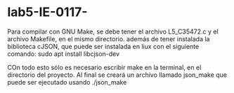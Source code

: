 # lab5-IE-0117-

Para compilar con GNU Make, se debe tener el archivo L5_C35472.c y el archivo Makefile, en el mismo directorio. además de tener instalada la biblioteca cJSON, que puede ser instalada en liux con el siguiente comando: sudo apt install libcjson-dev

COn todo esto sólo es necesario escribir make en la terminal, en el directorio del proyecto. Al final se creará un archivo llamado json_make que puede ser ejecutado usando ./json_make
